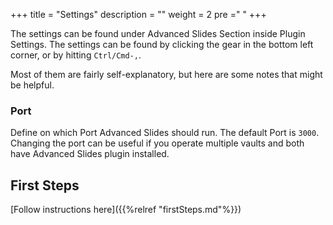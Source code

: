 +++
title = "Settings"
description = ""
weight = 2
pre ="<i class='fa fa-gears' ></i> "
+++

The settings can be found under Advanced Slides Section inside Plugin Settings. The settings can be found by clicking the gear in the bottom left corner, or by hitting `Ctrl/Cmd-,`.

Most of them are fairly self-explanatory, but here are some notes that might be helpful.
<!--more-->

### Port

Define on which Port Advanced Slides should run. The default Port is `3000`. 
Changing the port can be useful if you operate multiple vaults and both have Advanced Slides plugin installed.

## First Steps

[Follow instructions here]({{%relref "firstSteps.md"%}})

